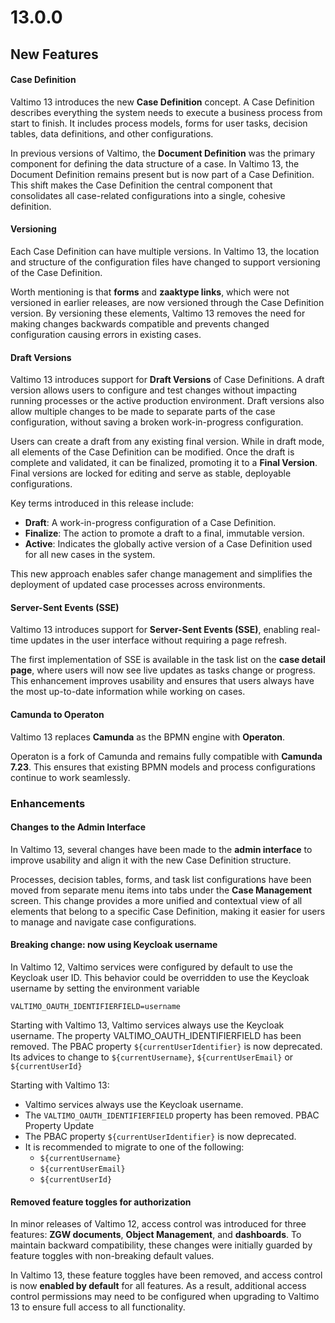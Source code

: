 # 13.0.0

## New Features

#### Case Definition

Valtimo 13 introduces the new **Case Definition** concept. A Case Definition describes everything the system needs to execute a business process from start to finish. It includes process models, forms for user tasks, decision tables, data definitions, and other configurations.

In previous versions of Valtimo, the **Document Definition** was the primary component for defining the data structure of a case. In Valtimo 13, the Document Definition remains present but is now part of a Case Definition. This shift makes the Case Definition the central component that consolidates all case-related configurations into a single, cohesive definition.

#### Versioning

Each Case Definition can have multiple versions. In Valtimo 13, the location and structure of the configuration files have changed to support versioning of the Case Definition.&#x20;

Worth mentioning is that **forms** and **zaaktype links**, which were not versioned in earlier releases, are now versioned through the Case Definition version. By versioning these elements, Valtimo 13 removes the need for making changes backwards compatible and prevents changed configuration causing errors in existing cases.

#### Draft Versions

Valtimo 13 introduces support for **Draft Versions** of Case Definitions. A draft version allows users to configure and test changes without impacting running processes or the active production environment. Draft versions also allow multiple changes to be made to separate parts of the case configuration, without saving a broken work-in-progress configuration.

Users can create a draft from any existing final version. While in draft mode, all elements of the Case Definition can be modified. Once the draft is complete and validated, it can be finalized, promoting it to a **Final Version**. Final versions are locked for editing and serve as stable, deployable configurations.

Key terms introduced in this release include:

* **Draft**: A work-in-progress configuration of a Case Definition.
* **Finalize**: The action to promote a draft to a final, immutable version.
* **Active**: Indicates the globally active version of a Case Definition used for all new cases in the system.

This new approach enables safer change management and simplifies the deployment of updated case processes across environments.

#### Server-Sent Events (SSE)

Valtimo 13 introduces support for **Server-Sent Events (SSE)**, enabling real-time updates in the user interface without requiring a page refresh.

The first implementation of SSE is available in the task list on the **case detail page**, where users will now see live updates as tasks change or progress. This enhancement improves usability and ensures that users always have the most up-to-date information while working on cases.

#### Camunda to Operaton

Valtimo 13 replaces **Camunda** as the BPMN engine with **Operaton**.

Operaton is a fork of Camunda and remains fully compatible with **Camunda 7.23**. This ensures that existing BPMN models and process configurations continue to work seamlessly.&#x20;

### Enhancements

#### Changes to the Admin Interface

In Valtimo 13, several changes have been made to the **admin interface** to improve usability and align it with the new Case Definition structure.

Processes, decision tables, forms, and task list configurations have been moved from separate menu items into tabs under the **Case Management** screen. This change provides a more unified and contextual view of all elements that belong to a specific Case Definition, making it easier for users to manage and navigate case configurations.

#### Breaking change: now using Keycloak username

In Valtimo 12, Valtimo services were configured by default to use the Keycloak user ID.
This behavior could be overridden to use the Keycloak username by setting the environment variable
```shell
VALTIMO_OAUTH_IDENTIFIERFIELD=username  
```

Starting with Valtimo 13, Valtimo services always use the Keycloak username.
The property VALTIMO_OAUTH_IDENTIFIERFIELD has been removed.
The PBAC property `${currentUserIdentifier}` is now deprecated. Its advices to change to `${currentUsername}`, `${currentUserEmail}` or `${currentUserId}`

Starting with Valtimo 13:
- Valtimo services always use the Keycloak username.
- The `VALTIMO_OAUTH_IDENTIFIERFIELD` property has been removed.
PBAC Property Update
- The PBAC property `${currentUserIdentifier}` is now deprecated.
- It is recommended to migrate to one of the following:
  - `${currentUsername}`
  - `${currentUserEmail}`
  - `${currentUserId}`

#### Removed feature toggles for authorization

In minor releases of Valtimo 12, access control was introduced for three features: **ZGW documents**, **Object Management**, and **dashboards**. To maintain backward compatibility, these changes were initially guarded by feature toggles with non-breaking default values.

In Valtimo 13, these feature toggles have been removed, and access control is now **enabled by default** for all features. As a result, additional access control permissions may need to be configured when upgrading to Valtimo 13 to ensure full access to all functionality.

